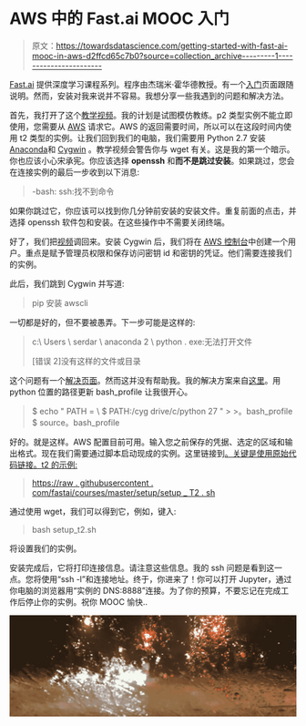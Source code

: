 # AWS 中的 Fast.ai MOOC 入门

> 原文：<https://towardsdatascience.com/getting-started-with-fast-ai-mooc-in-aws-d2ffcd65c7b0?source=collection_archive---------1----------------------->

[Fast.ai](http://www.fast.ai/) 提供深度学习课程系列。程序由杰瑞米·霍华德教授。有一个[入门](http://course.fast.ai/start.html)页面跟随说明。然而，安装对我来说并不容易。我想分享一些我遇到的问题和解决方法。

首先，我打开了这个[教学视频](http://course.fast.ai/lessons/aws.html)。我的计划是试图模仿教练。p2 类型实例不能立即使用，您需要从 [AWS](https://console.aws.amazon.com/support/) 请求它。AWS 的返回需要时间，所以可以在这段时间内使用 t2 类型的实例。让我们回到我们的电脑，我们需要用 Python 2.7 安装[Anaconda](https://www.continuum.io/downloads)和 [Cygwin](https://cygwin.com/install.html) 。教学视频会警告你与 wget 有关。这是我的第一个暗示。你也应该小心宋承宪。你应该选择 **openssh** 和**而不是跳过安装**。如果跳过，您会在连接实例的最后一步收到以下消息:

> -bash: ssh:找不到命令

如果你跳过它，你应该可以找到你几分钟前安装的安装文件。重复前面的点击，并选择 openssh 软件包和安装。在这些操作中不需要关闭终端。

好了，我们把[视频](https://www.youtube.com/watch?v=8rjRfW4JM2I)调回来。安装 Cygwin 后，我们将在 [AWS 控制台](https://console.aws.amazon.com/)中创建一个用户。重点是赋予管理员权限和保存访问密钥 id 和密钥的凭证。他们需要连接我们的实例。

此后，我们跳到 Cygwin 并写道:

> pip 安装 awscli

一切都是好的，但不要被愚弄。下一步可能是这样的:

> c:\ Users \ serdar \ anaconda 2 \ python . exe:无法打开文件
> 
> [错误 2]没有这样的文件或目录

这个问题有一个[解决页面](http://wiki.fast.ai/index.php/Awscli_in_cygwin)。然而这并没有帮助我。我的解决方案来自[这里](https://www.davidbaumgold.com/tutorials/set-up-python-windows/#installing-cygwin)。用 python 位置的路径更新 bash_profile 让我很开心。

> $ echo " PATH = \ $ PATH:/cyg drive/c/python 27 " > >。bash_profile
> $ source。bash_profile

好的。就是这样。AWS 配置目前可用。输入您之前保存的凭据、选定的区域和输出格式。现在我们需要通过脚本启动现成的实例。这里链接到[。关键是使用原始代码链接。t2 的示例:](https://github.com/fastai/courses/tree/master/setup)

> [https://raw . githubusercontent . com/fastai/courses/master/setup/setup _ T2 . sh](https://raw.githubusercontent.com/fastai/courses/master/setup/setup_t2.sh)

通过使用 wget，我们可以得到它，例如，键入:

> bash setup_t2.sh

将设置我们的实例。

安装完成后，它将打印连接信息。请注意这些信息。我的 ssh 问题是看到这一点。您将使用“ssh -l”和连接地址。终于，你进来了！你可以打开 Jupyter，通过你电脑的浏览器用“实例的 DNS:8888”连接。为了你的预算，不要忘记在完成工作后停止你的实例。祝你 MOOC 愉快..

![](img/f3162a1411bdcdb02e17d2497f8b9ad2.png)
